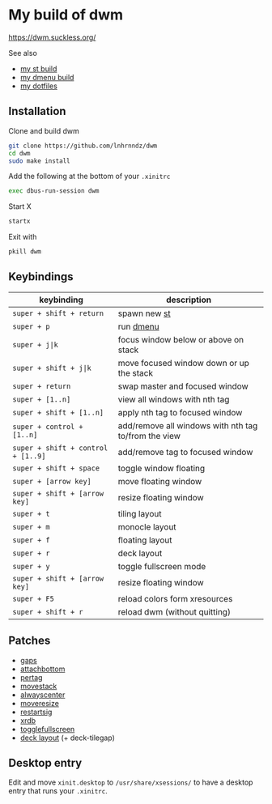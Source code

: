 # My build of dwm

https://dwm.suckless.org/

See also
* [my st build](https://github.com/lnhrnndz/st)
* [my dmenu build](https://github.com/lnhrnndz/dmenu)
* [my dotfiles](https://github.com/lnhrnndz/dotfiles)

## Installation
Clone and build dwm
``` bash
git clone https://github.com/lnhrnndz/dwm
cd dwm
sudo make install
```
Add the following at the bottom of your `.xinitrc`
``` bash
exec dbus-run-session dwm
```
Start X
``` bash
startx
```
Exit with
``` bash
pkill dwm
```

## Keybindings

| keybinding                         | description                                          |
| ---------------------------------- | ---------------------------------------------------- |
| `super + shift + return`           | spawn new [st](https://github.com/lnhrnndz/st)    |
| `super + p`                        | run [dmenu](https://github.com/lnhrnndz/dmenu)       |
| `super + j\|k`                     | focus window below or above on stack                 |
| `super + shift + j\|k`             | move focused window down or up the stack             |
| `super + return`                   | swap master and focused window                       |
| `super + [1..n]`                   | view all windows with nth tag                        |
| `super + shift + [1..n]`           | apply nth tag to focused window                      |
| `super + control + [1..n]`         | add/remove all windows with nth tag to/from the view |
| `super + shift + control + [1..9]` | add/remove tag to focused window                     |
| `super + shift + space`            | toggle window floating                               |
| `super + [arrow key]`              | move floating window                                 |
| `super + shift + [arrow key]`      | resize floating window                               |
| `super + t`                        | tiling layout                                        |
| `super + m`                        | monocle layout                                       |
| `super + f`                        | floating layout                                      |
| `super + r`                        | deck layout                                          |
| `super + y`                        | toggle fullscreen mode                               |
| `super + shift + [arrow key]`      | resize floating window                               |
| `super + F5`                       | reload colors form xresources                        |
| `super + shift + r`                | reload dwm (without quitting)                        |

## Patches

* [gaps](https://dwm.suckless.org/patches/gaps/)
* [attachbottom](https://dwm.suckless.org/patches/attachbottom/)
* [pertag](https://dwm.suckless.org/patches/pertag/)
* [movestack](https://dwm.suckless.org/patches/movestack/)
* [alwayscenter](https://dwm.suckless.org/patches/alwayscenter/)
* [moveresize](https://dwm.suckless.org/patches/moveresize/)
* [restartsig](https://dwm.suckless.org/patches/restartsig/)
* [xrdb](https://dwm.suckless.org/patches/xrdb/)
* [togglefullscreen](https://github.com/bakkeby/patches/blob/master/dwm/dwm-togglefullscreen-6.2.diff)
* [deck layout](https://dwm.suckless.org/patches/deck/) (+ deck-tilegap)

## Desktop entry

Edit and move `xinit.desktop` to `/usr/share/xsessions/` to have a desktop entry
that runs your `.xinitrc`.
